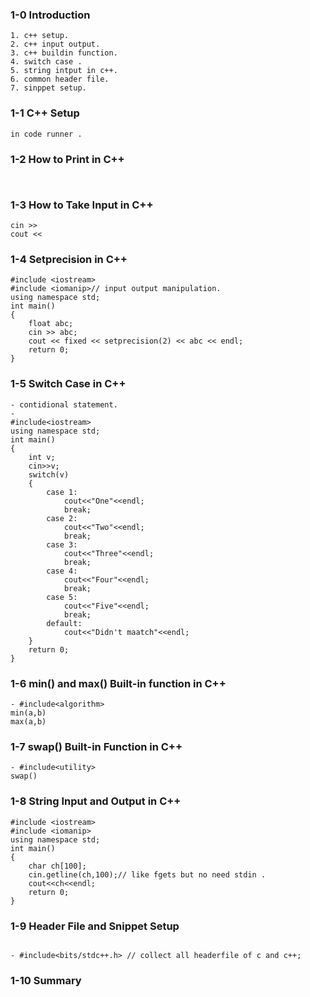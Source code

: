 ### 1-0 Introduction

```
1. c++ setup.
2. c++ input output.
3. c++ buildin function.
4. switch case .
5. string intput in c++.
6. common header file.
7. sinppet setup.

```

### 1-1 C++ Setup

```
in code runner .

```
### 1-2 How to Print in C++

```


```
### 1-3 How to Take Input in C++

```
cin >>
cout <<

```
### 1-4 Setprecision in C++

```
#include <iostream>
#include <iomanip>// input output manipulation.
using namespace std;
int main()
{
    float abc;
    cin >> abc;
    cout << fixed << setprecision(2) << abc << endl;
    return 0;
}

```
### 1-5 Switch Case in C++

```
- contidional statement. 
- 
#include<iostream>
using namespace std;
int main()
{
    int v;
    cin>>v;
    switch(v)
    {
        case 1:
            cout<<"One"<<endl;
            break;
        case 2:
            cout<<"Two"<<endl;
            break;
        case 3:
            cout<<"Three"<<endl;
            break;
        case 4:
            cout<<"Four"<<endl;
            break;
        case 5:
            cout<<"Five"<<endl;
            break;
        default:
            cout<<"Didn't maatch"<<endl;
    }
    return 0;
}

```
### 1-6 min() and max() Built-in function in C++

```
- #include<algorithm>
min(a,b)
max(a,b)

```
### 1-7 swap() Built-in Function in C++

```
- #include<utility>
swap()

```
### 1-8 String Input and Output in C++

```
#include <iostream>
#include <iomanip>
using namespace std;
int main()
{
    char ch[100];
    cin.getline(ch,100);// like fgets but no need stdin .
    cout<<ch<<endl;
    return 0;
}

```

### 1-9 Header File and Snippet Setup

```

- #include<bits/stdc++.h> // collect all headerfile of c and c++;

```

### 1-10 Summary

```


```